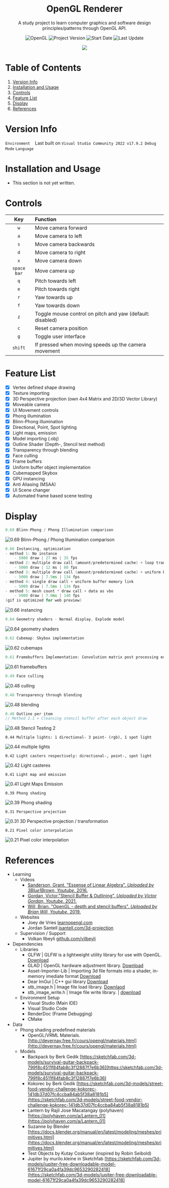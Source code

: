 <h1 align="center">
    OpenGL Renderer
</h1>

<p align="center">
    A study project to learn computer graphics and software design principles/patterns through OpenGL API.
</p>

<p align="center">
    <img alt="OpenGL" src="https://img.shields.io/badge/OpenGL-3.3-blue?logo=opengl&logoColor=white" />
    <img alt="Project Version" src="https://img.shields.io/badge/Project_Version-0.70-blue" />
    <img alt="Start Date" src="https://img.shields.io/badge/project_start-19_Aug_2022-blue" />
    <img alt="Last Update" src="https://img.shields.io/github/last-commit/kutaycoskuner/study_opengl" />
</p>

<p align="center">
    <img src="_display/0.48_stencil-test-outline-per-item_2023-08-03.gif" />
    <br>
    <sub><i></i></sub>
</p>


# Table of Contents
1. [Version Info](#version-info)
2. [Installation and Usage](#installation-and-usage)
3. [Controls](#controls)
4. [Feature List](#feature-list)
5. [Display](#display)
6. [References](#references)

# Version Info
`Environment` &nbsp;&nbsp; Last built on `Visual Studio Community 2022 v17.9.2 Debug Mode`
`Language`    


# Installation and Usage
- This section is not yet written.

# Controls
| Key          | Function |
| :------:     | :---------- | 
| `w`          | Move camera forward
| `a`          | Move camera to left
| `s`          | Move camera backwards
| `d`          | Move camera to right
| `x`          | Move camera down
| `space bar`  | Move camera up
| `q`          | Pitch towards left
| `e`          | Pitch towards right
| `r`          | Yaw towards up
| `f`          | Yaw towards down
| `z`          | Toggle mouse control on pitch and yaw (default: disabled) 
| `c`          | Reset camera position 
| `g`          | Toggle user interface 
| `shift`      | If pressed when moving speeds up the camera movement

# Feature List
- [x] Vertex defined shape drawing
- [x] Texture importing
- [x] 3D Perspective projection (own 4x4 Matrix and 2D/3D Vector Library)
- [x] Moveable camera
- [x] UI Movement controls 
- [x] Phong illumination
- [x] Blinn-Phong illumination
- [x] Directional, Point, Spot lighting
- [x] Light maps, emission
- [x] Model importing (.obj)
- [x] Outline Shader (Depth-, Stencil test method)
- [x] Transparency through blending
- [x] Face culling
- [x] Frame buffers
- [x] Uniform buffer object implementation
- [x] Cubemapped Skybox 
- [x] GPU instancing
- [x] Anti Aliasing (MSAA)
- [x] UI Scene changer
- [x] Automated frame based scene testing

# Display
```cpp
0.69 Blinn-Phong / Phong Illumination comparison
```  
![0.69 Blinn-Phong / Phong Illumination comparison](_display/0.69_phong-shading-problem.png)

```cpp
0.66 Instancing, optimization
- method 1: No instance
    - 5000 draw | 27 ms | 35 fps
- method 2: multiple draw call (amount/predetermined cache) + loop transform assignment
    - 5000 draw | 12 ms | 80 fps
- method 3: multiple draw call (amount/predetermined cache) + uniform buffer memory link
    - 5000 draw | 7.5ms | 134 fps
- method 4: single draw call + uniform buffer memory link
    - 5000 draw | 7.5ms | 134 fps
- method 5: mesh count * draw call + data as vbo
    - 5000 draw | 7.0ms | 140 fps
(gif is optimized for web preview)
```  
![0.66 instancing](_display/0.66_instancing_2024-04-01.gif)

```cpp
0.64 Geometry shaders - Normal display, Explode model
```  
![0.64 geometry shaders](_display/0.64_geometry-shaders_2024-03-18.gif)

```cpp
0.62 Cubemap: Skybox implementation
```  
![0.62 cubemaps](_display/0.62_skybox_2024-02-18.gif)

```cpp
0.61 Framebuffers Implementation: Convolution matrix post processing edge detection
```  
![0.61 framebuffers](_display/0.61_framebuffer_2024-02-13.gif)

```cpp
0.49 Face culling
```  
![0.48 culling](_display/0.49_face-culling_2023-09-14.gif)

```cpp
0.48 Transparency through blending
```  
![0.48 blending](_display/0.48_blending_2023-08-09.gif)

```cpp
0.48 Outline per item
// Method 2.1 + Cleansing stencil buffer after each object draw
```  
![0.48 Stencil Testing 2](_display/0.48_stencil-test-outline-per-item_2023-08-03.gif)


```
0.44 Multiple lights: 1 directional- 3 point- (rgb), 1 spot light
```  
![0.44 multiple lights](_display/0.44_multiple-lights_fixed_2023-07-11.gif)

```
0.42 Light casters respectively: directional-, point-, spot light
```  
![0.42 Light casteres](_display/0.42_light-casters_2023-06-25.gif)

```
0.41 Light map and emission
```  
![0.41 Light Maps Emission](_display/0.41_lightmaps-emission_2023-06-20.gif)

```
0.39 Phong shading
```  
![0.39 Phong shading](_display/0.39_phong_shading_2023-06-12.gif)

```
0.31 Perspective projection
```  
![0.31 3D Perspective projection / transformation](_display/0.31_perspective-rotation_2023-05-18.gif)

```
0.21 Pixel color interpolation
```  
![0.21 Pixel color interpolation](_display/0.21_pixel-color-calculation-2_2023-04-14.png)


# References
- Learning
    - Videos
        - [Sanderson, Grant. "Essense of Linear Algebra". _Uploaded by 3Blue1Brown, Youtube_. 2016.](https://www.youtube.com/watch?v=fNk_zzaMoSs&list=PLZHQObOWTQDPD3MizzM2xVFitgF8hE_ab)
        - [Gordan, Victor."Stencil Buffer & Outlining". _Uploaded by Victor Gordan, Youtube_. 2021.](https://www.youtube.com/watch?v=ngF9LWWxhd0)
        - [Will, Brian. "OpenGL - depth and stencil buffers". _Uploaded by Brian Will, Youtube_. 2019.](https://youtu.be/wVcWOghETFw)
    - Websites
        - Joey de Vries [learnopengl.com](https://learnopengl.com)
        - Jordan Santell [jsantell.com/3d-projection](https://jsantell.com/3d-projection/)
    - Supervision / Support
        - Volkan Ilbeyli [github.com/vilbeyli](https://github.com/vilbeyli)
- Dependencies
    - Libraries
        - GLFW | GLFW is a lightweight utility library for use with OpenGL. [Download](https://www.glfw.org/download.html)
        - GLAD | OpenGL hardware adjustment library. [Download](https://glad.dav1d.de/)
        - Asset-Importer-Lib | Importing 3d file formats into a shader, in-memory imediate format [Download](http://assimp.org/)
        - Dear ImGui | C++ gui library [Download](https://github.com/ocornut/imgui/releases/tag/v1.89.5)
        - stb_image.h | Image file load library. [Downlaod](https://github.com/nothings/stb/blob/master/stb_image.h)
        - stb_image_write.h | Image file write library. | [download](https://github.com/nothings/stb/blob/master/stb_image_write.h)
    - Environment Setup 
        - Visual Studio (Main IDE)
        - Visual Studio Code
        - RenderDoc (Frame Debugging)
        - CMake
- Data
    - Phong shading predefined materials
        - OpenGL/VRML Materials. [http://devernay.free.fr/cours/opengl/materials.html](http://devernay.free.fr/cours/opengl/materials.html)
    - Models
        - Backpack by Berk Gedik [https://sketchfab.com/3d-models/survival-guitar-backpack-799f8c4511f84fab8c3f12887f7e6b36](https://sketchfab.com/3d-models/survival-guitar-backpack-799f8c4511f84fab8c3f12887f7e6b36)
        - Kokorec by Berk Gedik [https://sketchfab.com/3d-models/street-food-vendor-challenge-kokorec-141db37d07fc4ccba84ab5f38a8181b5](https://sketchfab.com/3d-models/street-food-vendor-challenge-kokorec-141db37d07fc4ccba84ab5f38a8181b5)
        - Lantern by Rajil Jose Macatangay (polyhaven) [https://polyhaven.com/a/Lantern_01](https://polyhaven.com/a/Lantern_01)
        - Suzanne by Blender [https://docs.blender.org/manual/en/latest/modeling/meshes/primitives.html](https://docs.blender.org/manual/en/latest/modeling/meshes/primitives.html)
        - Test Objects by Kutay Coskuner (inspired by Robin Seibold) 
        - Jupiter by murilo.kleine in Sketchfab [https://sketchfab.com/3d-models/jupiter-free-downloadable-model-61671f29ca0a4fa39dc9653290282418](https://sketchfab.com/3d-models/jupiter-free-downloadable-model-61671f29ca0a4fa39dc9653290282418)